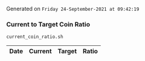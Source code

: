 Generated on `Friday 24-September-2021 at 09:42:19`

### Current to Target Coin Ratio
`current_coin_ratio.sh`

Date|Current|Target|Ratio
---|---|---|---
